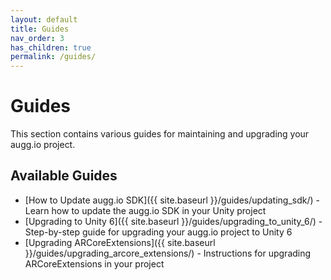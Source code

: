 ```yaml
---
layout: default
title: Guides
nav_order: 3
has_children: true
permalink: /guides/
---
```


# **Guides**

This section contains various guides for maintaining and upgrading your augg.io project.

## Available Guides

- [How to Update augg.io SDK]({{ site.baseurl }}/guides/updating_sdk/) - Learn how to update the augg.io SDK in your Unity project
- [Upgrading to Unity 6]({{ site.baseurl }}/guides/upgrading_to_unity_6/) - Step-by-step guide for upgrading your augg.io project to Unity 6
- [Upgrading ARCoreExtensions]({{ site.baseurl }}/guides/upgrading_arcore_extensions/) - Instructions for upgrading ARCoreExtensions in your project